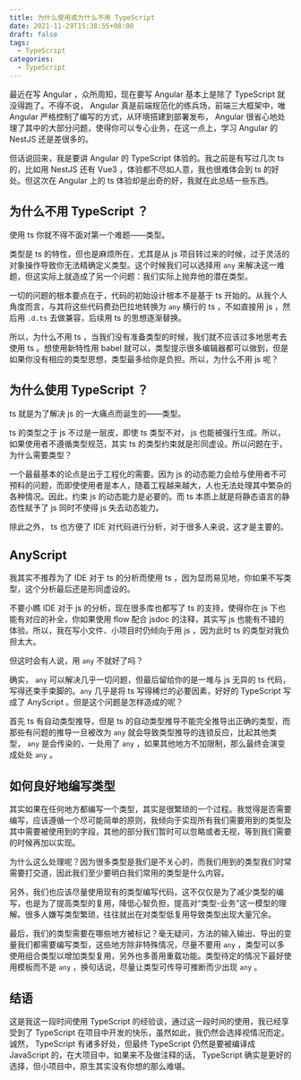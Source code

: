 ```yaml
---
title: 为什么使用或为什么不用 TypeScript
date: 2021-11-29T15:38:55+08:00
draft: false
tags:
  - TypeScript
categories:
  - TypeScript
---
```


最近在写 Angular ，众所周知，现在要写 Angular 基本上是除了 TypeScript 就没得跑了。不得不说， Angular 真是前端规范化的练兵场，前端三大框架中，唯 Angular 严格控制了编写的方式，从环境搭建到部署发布， Angular 很省心地处理了其中的大部分问题，使得你可以专心业务，在这一点上，学习 Angular 的 NestJS 还是差很多的。

但话说回来，我是要讲 Angular 的 TypeScript 体验的。我之前是有写过几次 ts 的，比如用 NestJS 还有 Vue3 ，体验都不尽如人意，我也很难体会到 ts 的好处。但这次在 Angular 上的 ts 体验却是出奇的好，我就在此总结一些东西。

## 为什么不用 TypeScript ？

使用 ts 你就不得不面对第一个难题——类型。

类型是 ts 的特性，但也是麻烦所在，尤其是从 js 项目转过来的时候，过于灵活的对象操作导致你无法精确定义类型。这个时候我们可以选择用 `any` 来解决这一难题，但这实际上就造成了另一个问题：我们实际上抛弃他的潜在类型。

一切的问题的根本要点在于，代码的初始设计根本不是基于 ts 开始的。从我个人角度而言，与其将这些代码费劲巴拉地转换为 `any` 横行的 ts ，不如直接用 js ，然后用 `.d.ts` 去做兼容，后续用 ts 的思想逐渐替换。

所以，为什么不用 ts ，当我们没有准备类型的时候，我们就不应该过多地思考去使用 ts 。想使用新特性用 babel 就可以，类型提示很多编辑器都可以做到，但是如果你没有相应的类型思想，类型最多给你是负担。所以，为什么不用 js 呢？

## 为什么使用 TypeScript ？

ts 就是为了解决 js 的一大痛点而诞生的——类型。

ts 的类型之于 js 不过是一层皮，即使 ts 类型不对， js 也能被强行生成。所以，如果使用者不遵循类型规范，其实 ts 的类型约束就是形同虚设。所以问题在于，为什么需要类型？

一个最最基本的论点是出于工程化的需要。因为 js 的动态能力会给与使用者不可预料的问题，而即使使用者是本人，随着工程越来越大，人也无法处理其中繁杂的各种情况。因此，约束 js 的动态能力是必要的。而 ts 本质上就是将静态语言的静态性赋予了 js 同时不使得 js 失去动态能力。

除此之外， ts 也方便了 IDE 对代码进行分析，对于很多人来说，这才是主要的。

## AnyScript

我其实不推荐为了 IDE 对于 ts 的分析而使用 ts ，因为显而易见地，你如果不写类型，这个分析最后还是形同虚设的。

不要小瞧 IDE 对于 js 的分析，现在很多库也都写了 ts 的支持，使得你在 js 下也能有对应的补全，你如果使用 flow 配合 jsdoc 的注释，其实写 js 也能有不错的体验。所以，我在写小文件、小项目时仍倾向于用 js ，因为此时 ts 的类型对我负担太大。

但这时会有人说，用 `any` 不就好了吗？

确实， `any` 可以解决几乎一切问题，但最后留给你的是一堆与 js 无异的 ts 代码，写得还束手束脚的。`any` 几乎是将 ts 写得稀烂的必要因素，好好的 TypeScript 写成了 AnyScript 。但是这个问题是怎样造成的呢？

首先 ts 有自动类型推导，但是 ts 的自动类型推导不能完全推导出正确的类型，而那些有问题的推导一旦被改为 `any` 就会导致类型推导的连锁反应，比起其他类型， `any` 是会传染的，一处用了 `any` ，如果其他地方不加限制，那么最终会演变成处处 `any` 。

## 如何良好地编写类型

其实如果在任何地方都编写一个类型，其实是很繁琐的一个过程。我觉得是否需要编写，应该遵循一个尽可能简单的原则，我倾向于实现所有我们需要用到的类型及其中需要被使用到的字段，其他的部分我们暂时可以忽略或者无视，等到我们需要的时候再加以实现。

为什么这么处理呢？因为很多类型是我们是不关心的，而我们用到的类型我们时常需要打交道，因此我们至少要明白我们常用的类型是什么内容。

另外，我们也应该尽量使用现有的类型编写代码，这不仅仅是为了减少类型的编写，也是为了提高类型的复用，降低心智负担，提高对“类型-业务”这一模型的理解。很多人嫌写类型繁琐，往往就出在对类型低复用导致类型出现大量冗余。

最后，我们的类型需要在哪些地方被标记？毫无疑问，方法的输入输出、导出的变量我们都需要编写类型，这些地方除非特殊情况，尽量不要用 `any` ，类型可以多使用组合类型以增加类型复用，另外也多善用重载功能。类型待定的情况下最好使用模板而不是 `any` ，换句话说，尽量让类型可传导可推断而少出现 `any` 。

## 结语

这是我这一段时间使用 TypeScript 的经验谈，通过这一段时间的使用，我已经享受到了 TypeScript 在项目中开发的快乐，虽然如此，我仍然会选择视情况而定。诚然， TypeScript 有诸多好处，但最终 TypeScript 仍然是要被编译成 JavaScript 的，在大项目中，如果来不及做注释的话， TypeScript 确实是更好的选择，但小项目中，原生其实没有你想的那么难堪。
